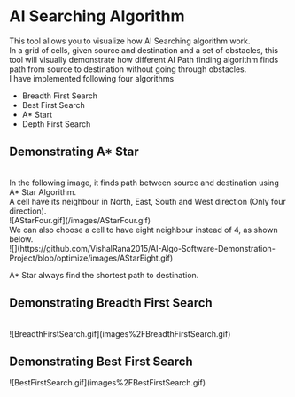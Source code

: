 <h1> AI Searching Algorithm</h1>

This tool allows you to visualize how AI Searching algorithm work. <br/>
In a grid of cells, given source and destination and a set of obstacles, this tool will visually demonstrate how different AI Path finding algorithm finds path from source to destination without going through obstacles. <br/>
I have implemented following four algorithms <br/>
<ul>
<li> Breadth First Search</li>
<li> Best First Search </li>
<li> A* Start </li>
<li> Depth First Search </li>
</ul>

<h2>Demonstrating A* Star</h2> <br/>
In the following image, it finds path between source and destination using A* Star Algorithm.<br/>
A cell have its neighbour in North, East, South and West direction (Only four direction).<br/>
![AStarFour.gif](/images/AStarFour.gif)

<br/>
We can also choose a cell to have eight neighbour instead of 4, as shown below. <br/>
![](https://github.com/VishalRana2015/AI-Algo-Software-Demonstration-Project/blob/optimize/images/AStarEight.gif)

A* Star always find the shortest path to destination.<br/>

<h2>Demonstrating Breadth First Search </h2> <br/>
![BreadthFirstSearch.gif](images%2FBreadthFirstSearch.gif)

<h2>Demonstrating Best First Search </h2>
![BestFirstSearch.gif](images%2FBestFirstSearch.gif)
